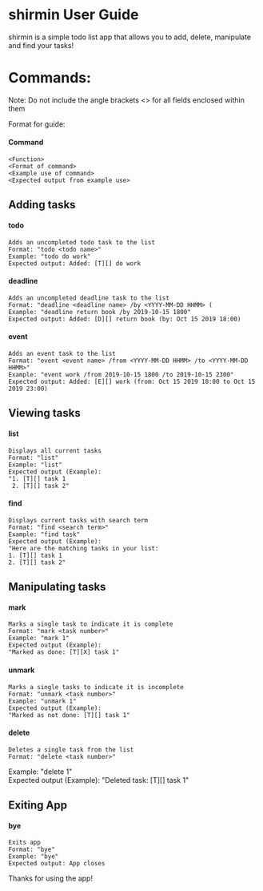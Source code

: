 # shirmin User Guide

shirmin is a simple todo list app that allows you to add, delete, manipulate and find your tasks!

# Commands: 
Note: Do not include the angle brackets <> for all fields enclosed within them <br>

Format for guide: 

#### Command
    <Function>
    <Format of command>
    <Example use of command>
    <Expected output from example use>
    

## Adding tasks

#### todo <br> 
    Adds an uncompleted todo task to the list 
    Format: "todo <todo name>" 
    Example: "todo do work" 
    Expected output: Added: [T][] do work 

#### deadline <br> 
    Adds an uncompleted deadline task to the list 
    Format: "deadline <deadline name> /by <YYYY-MM-DD HHMM> (
    Example: "deadline return book /by 2019-10-15 1800" 
    Expected output: Added: [D][] return book (by: Oct 15 2019 18:00)

#### event
    Adds an event task to the list 
    Format: "event <event name> /from <YYYY-MM-DD HHMM> /to <YYYY-MM-DD HHMM>"
    Example: "event work /from 2019-10-15 1800 /to 2019-10-15 2300"
    Expected output: Added: [E][] work (from: Oct 15 2019 18:00 to Oct 15 2019 23:00)

## Viewing tasks
#### list 
    Displays all current tasks
    Format: "list"
    Example: "list"
    Expected output (Example): 
    "1. [T][] task 1
     2. [T][] task 2"
#### find
    Displays current tasks with search term
    Format: "find <search term>"
    Example: "find task"
    Expected output (Example): 
    "Here are the matching tasks in your list:
    1. [T][] task 1
    2. [T][] task 2"


## Manipulating tasks
#### mark
    Marks a single task to indicate it is complete
    Format: "mark <task number>"
    Example: "mark 1"
    Expected output (Example):
    "Marked as done: [T][X] task 1"

#### unmark
    Marks a single tasks to indicate it is incomplete
    Format: "unmark <task number>"
    Example: "unmark 1"
    Expected output (Example):
    "Marked as not done: [T][] task 1"
#### delete
    Deletes a single task from the list
    Format: "delete <task number>"
Example: "delete 1" <br>
Expected output (Example):
    "Deleted task: [T][] task 1"

## Exiting App
#### bye
    Exits app
    Format: "bye"
    Example: "bye"
    Expected output: App closes
    

Thanks for using the app!